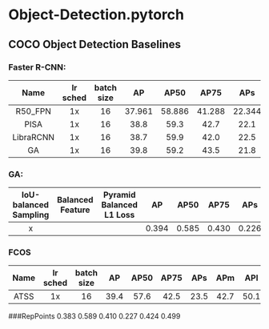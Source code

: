 # Object-Detection.pytorch

## COCO Object Detection Baselines

### Faster R-CNN:
|  Name    | lr sched | batch size |  AP   |  AP50  |  AP75  |  APs   |  APm   |  APl   |
| :------: |:------:  |:------:|:------:|:------:|:------:|:------:|:------:|:------:|
|  R50_FPN |1x        |   16   | 37.961 | 58.886 | 41.288 | 22.344 | 40.967 | 48.944 |
|  PISA    | 1x       |   16   | 38.8 | 59.3 | 42.7 | 22.1 | 41.7 | 48.8| 
|  LibraRCNN| 1x      |   16   | 38.7 | 59.9 | 42.0 | 22.5 | 41.1 | 48.7|
|  GA      | 1x       |   16   | 39.8 | 59.2 |43.5 | 21.8 | 42.6 |50.7|

### GA:
| IoU-balanced Sampling | Balanced Feature | Pyramid Balanced L1 Loss |  AP   |  AP50  |  AP75  |  APs   |  APm   |  APl   |
| :------: |:------:|:------:                               |:------:|:------:|:------:|:------:|:------:|:------:|
|   x  |  |  | 0.394 | 0.585 | 0.430 | 0.226 | 0.425 | 0.509|

### FCOS
|  Name    | lr sched | batch size |  AP   |  AP50  |  AP75  |  APs   |  APm   |  APl   |
| :------: |:------:  |:------:|:------:|:------:|:------:|:------:|:------:|:------:|
| ATSS     | 1x       |   16   | 39.4   |  57.6  | 42.5   | 23.5   | 42.7   | 50.1   |  

###RepPoints
0.383 0.589 0.410 0.227 0.424 0.499
